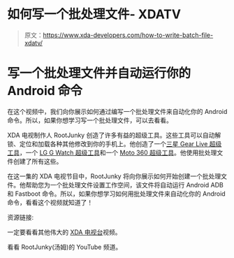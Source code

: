 # 如何写一个批处理文件- XDATV

> 原文：<https://www.xda-developers.com/how-to-write-batch-file-xdatv/>

# 写一个批处理文件并自动运行你的 Android 命令

在这个视频中，我们向你展示如何通过编写一个批处理文件来自动化你的 Android 命令。所以，如果你想学习写一个批处理文件，可以去看看。

XDA 电视制作人 RootJunky 创造了许多有益的超级工具。这些工具可以自动解锁、定位和加载各种其他修改到你的手机上。他创造了一个[三星 Gear Live 超级工具](http://www.xda-developers.com/android/samsung-gear-live-super-tool-xdatv/)，一个 [LG G Watch 超级工具](http://www.xda-developers.com/android/root-lg-g-watch-xdatv/)和一个 [Moto 360 超级工具](http://www.xda-developers.com/android/unlock-root-moto-360-xdatv/)。他使用批处理文件创建了所有这些。

在这一集的 XDA 电视节目中，RootJunky 将向你展示如何开始创建一个批处理文件。他帮助您为一个批处理文件设置工作空间，该文件将自动运行 Android ADB 和 Fastboot 命令。所以，如果你想学习如何用批处理文件来自动化你的 Android 命令，看看这个视频就知道了！

资源链接:

一定要看看其他伟大的 [XDA 电视台](http://www.xda-developers.com/xda-tv/ "XDA TV")视频。

看看 RootJunky(汤姆)的 YouTube 频道。